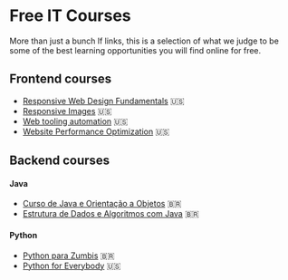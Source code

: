 # Free IT Courses
More than just a bunch lf links, this is a selection of what we judge to be some of the best learning opportunities you will find online for free.

## Frontend courses
- [Responsive Web Design Fundamentals](https://www.udacity.com/course/responsive-web-design-fundamentals--ud893) :us:
- [Responsive Images](https://www.udacity.com/course/responsive-images--ud882) :us:
- [Web tooling automation](https://www.udacity.com/course/web-tooling-automation--ud892) :us:
- [Website Performance Optimization](https://www.udacity.com/course/website-performance-optimization--ud884) :us:

## Backend courses

#### Java
- [Curso de Java e Orientação a Objetos](https://loiane.training/course/java-basico/) :brazil:
- [Estrutura de Dados e Algoritmos com Java](https://loiane.training/course/estrutura-de-dados-e-algoritmos-com-java/) :brazil:

#### Python
- [Python para Zumbis](https://www.pycursos.com/python-para-zumbis/) :brazil:
- [Python for Everybody](https://py4e.com) :us:
